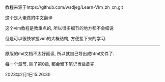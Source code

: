 教程来源于https://github.com/wsdjeg/Learn-Vim_zh_cn.git

这个是大佬做的中文翻译

这个vim教程是教重点的, 所以很多细节的地方都不会细说

但是可以很快掌握vim的大概结构, 方便接下来的学习.



---

原版的md文档不太好阅读, 所以就自己导出成html文件了.

每一个章节, 除了第0章, 都会留下笔记当做备完.

2023年2月1日15:26:30